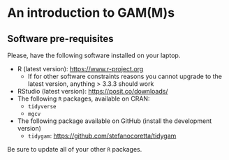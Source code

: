 # An introduction to GAM(M)s

## Software pre-requisites

Please, have the following software installed on your laptop.

- R (latest version): <https://www.r-project.org>
    - If for other software constraints reasons you cannot upgrade to the latest version, anything > 3.3.3 should work
- RStudio (latest version): <https://posit.co/downloads/>
- The following `R` packages, available on CRAN:
    - `tidyverse`
    - `mgcv`
- The following package available on GitHub (install the development version)
    - `tidygam`: <https://github.com/stefanocoretta/tidygam>

Be sure to update all of your other `R` packages.
